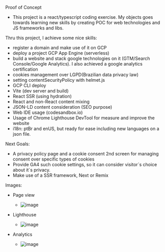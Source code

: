 Proof of Concept

- This project is a react/typescript coding exercise. My objects goes towards
  learning new skills by creating POC for web technologies and JS frameworks and
  libs.

Thru this project, I achieve some nice skills:

- register a domain and make use of it on GCP
- deploy a project GCP App Engine (serverless)
- build a website and stack google technologies on it (GTM/Search Console/Google
  Analytics). I also achieved a google analytics certification
- cookies management over LGPD(Brazilian data privacy law)
- setting contentSecurityPolicy with helmet.js
- GCP CLI deploy
- Vite (dev server and build)
- React SSR (using hydration)
- React and non-React content mixing
- JSON-LD content consideration (SEO purpose)
- Web IDE usage (codesandbox.io)
- Usage of Chrome Lighthouse DevTool for measure and improve the website
- i18n: ptBr and enUS, but ready for ease including new languages on a json
  file.

Next Goals:

- A privacy policy page and a cookie consent 2nd screen for managing consent
  over specific types of cookies
- Provide GA4 such cookie settings, so it can consider visitor´s choice about
  it´s privacy.
- Make use of a SSR framework, Next or Remix

Images:

- Page view
  -  ![image](https://github.com/emenni/digiven/assets/31324812/32940b20-cb9c-45ab-840c-d8a5c79e03c5)

- Lighthouse
  - ![image](https://github.com/emenni/digiven/assets/31324812/70ed220d-58e7-43cb-b517-9ffca7b88037)

- Analytics
  - ![image](https://github.com/emenni/digiven/assets/31324812/a78098d3-bf5b-440d-a078-4ad6d2480fa0)


